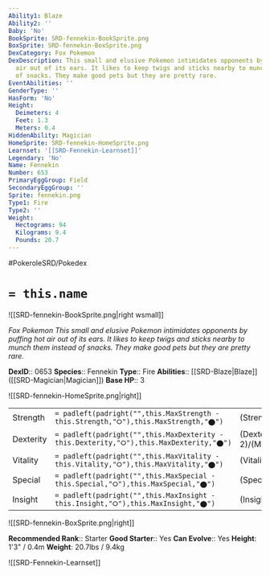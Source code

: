 ```yaml
---
Ability1: Blaze
Ability2: ''
Baby: 'No'
BookSprite: SRD-fennekin-BookSprite.png
BoxSprite: SRD-fennekin-BoxSprite.png
DexCategory: Fox Pokemon
DexDescription: This small and elusive Pokemon intimidates opponents by puffing hot
  air out of its ears. It likes to keep twigs and sticks nearby to munch them instead
  of snacks. They make good pets but they are pretty rare.
EventAbilities: ''
GenderType: ''
HasForm: 'No'
Height:
  Deimeters: 4
  Feet: 1.3
  Meters: 0.4
HiddenAbility: Magician
HomeSprite: SRD-fennekin-HomeSprite.png
Learnset: '[[SRD-Fennekin-Learnset]]'
Legendary: 'No'
Name: Fennekin
Number: 653
PrimaryEggGroup: Field
SecondaryEggGroup: ''
Sprite: fennekin.png
Type1: Fire
Type2: ''
Weight:
  Hectograms: 94
  Kilograms: 9.4
  Pounds: 20.7
---
```


#PokeroleSRD/Pokedex

# `= this.name`

![[SRD-fennekin-BookSprite.png|right wsmall]]

*Fox Pokemon*
*This small and elusive Pokemon intimidates opponents by puffing hot air out of its ears. It likes to keep twigs and sticks nearby to munch them instead of snacks. They make good pets but they are pretty rare.*

**DexID**:: 0653
**Species**:: Fennekin
**Type**:: Fire
**Abilities**:: [[SRD-Blaze|Blaze]] ([[SRD-Magician|Magician]])
**Base HP**:: 3

![[SRD-fennekin-HomeSprite.png|right]]

|           |                                                                                        |                                          |
| --------- | -------------------------------------------------------------------------------------- | ---------------------------------------- |
| Strength  | `= padleft(padright("",this.MaxStrength - this.Strength,"⭘"),this.MaxStrength,"⬤")`    | (Strength::2)/(MaxStrength::4)   |
| Dexterity | `= padleft(padright("",this.MaxDexterity - this.Dexterity,"⭘"),this.MaxDexterity,"⬤")` | (Dexterity:: 2)/(MaxDexterity::4) |
| Vitality  | `= padleft(padright("",this.MaxVitality - this.Vitality,"⭘"),this.MaxVitality,"⬤")`    | (Vitality::1)/(MaxVitality::3)   |
| Special   | `= padleft(padright("",this.MaxSpecial - this.Special,"⭘"),this.MaxSpecial,"⬤")`       | (Special::2)/(MaxSpecial::4)     |
| Insight   | `= padleft(padright("",this.MaxInsight - this.Insight,"⭘"),this.MaxInsight,"⬤")`       | (Insight::2)/(MaxInsight::4)     |

![[SRD-fennekin-BoxSprite.png|right]]

**Recommended Rank**:: Starter
**Good Starter**:: Yes
**Can Evolve**:: Yes
**Height**: 1'3" / 0.4m
**Weight**: 20.7lbs / 9.4kg

![[SRD-Fennekin-Learnset]]
